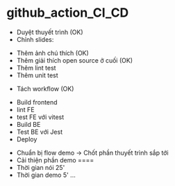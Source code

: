 # github_action_CI_CD
- Duyệt thuyết trình (OK)
- Chỉnh slides:
+ Thêm ảnh chú thích (OK)
+ Thêm giải thích open source ở cuối (OK)
+ Thêm lint test
+ Thêm unit test
- Tách workflow (OK)
+ Build frontend
+ lint FE
+ test FE với vitest
+ Build BE
+ Test BE với Jest
+ Deploy
- Chuẩn bị flow demo -> Chốt phần thuyết trình sắp tới
- Cải thiện phần demo
====
- Thời gian nói 25'
- Thời gian demo 5'
...
